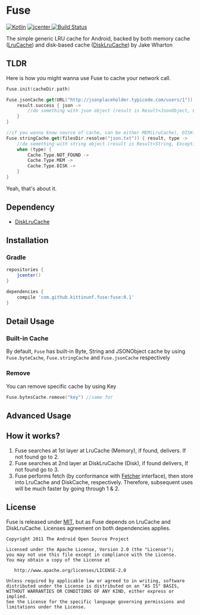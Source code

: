 # Fuse

[ ![Kotlin](https://img.shields.io/badge/Kotlin-1.0.2-blue.svg)](http://kotlinlang.org) [ ![jcenter](https://api.bintray.com/packages/kittinunf/maven/Fuse/images/download.svg) ](https://bintray.com/kittinunf/maven/Fuse/_latestVersion) [![Build Status](https://travis-ci.org/kittinunf/Fuse.svg?branch=master)](https://travis-ci.org/kittinunf/Fuse)


The simple generic LRU cache for Android, backed by both memory cache ([LruCache](http://developer.android.com/reference/android/util/LruCache.html)) and disk-based cache ([DiskLruCache](https://github.com/JakeWharton/DiskLruCache)) by Jake Wharton 

## TLDR 

Here is how you might wanna use Fuse to cache your network call.

```Kotlin
Fuse.init(cacheDir.path)

Fuse.jsonCache.get(URL("http://jsonplaceholder.typicode.com/users/1")) { result ->
    result.success { json ->
        //do something with json object (result is Result<JsonObject, Exception>)
    }
}

//if you wanna know source of cache, can be either MEM(LruCache), DISK(DiskLruCache), NOT_FOUND(newly fetched)
Fuse.stringCache.get(filesDir.resolve("json.txt")) { result, type ->
    //do something with string object (result is Result<String, Exception>)
    when (type) {
        Cache.Type.NOT_FOUND -> 
        Cache.Type.MEM -> 
        Cache.Type.DISK -> 
    }
}
```

Yeah, that's about it.

## Dependency

* [DiskLruCache](https://github.com/JakeWharton/DiskLruCache)

## Installation

### Gradle

```Groovy
repositories {
    jcenter()
}
```

```Groovy
dependencies {
    compile 'com.github.kittinunf.fuse:fuse:0.1'
}
```

## Detail Usage

### Built-in Cache

By default, `Fuse` has built-in Byte, String and JSONObject cache by using `Fuse.byteCache`, `Fuse.stringCache` and `Fuse.jsonCache` respectively

### Remove

You can remove specific cache by using Key

```Kotlin
Fuse.bytesCache.remove("key") //same for
```

## Advanced Usage

## How it works?

1. Fuse searches at 1st layer at LruCache (Memory), if found, delivers. If not found go to 2.
2. Fuse searches at 2nd layer at DiskLruCache (Disk), if found delivers, If not found go to 3.
3. Fuse performs fetch (by conformance with [Fetcher](https://github.com/kittinunf/Fuse/blob/master/fuse/src/main/kotlin/com/github/kittinunf/fuse/core/fetch/Fetcher.kt) interface), then store into LruCache and DiskCache, respectively. Therefore, subsequent uses will be much faster by going through 1 & 2. 

## License

Fuse is released under [MIT](https://opensource.org/licenses/MIT), but as Fuse depends on LruCache and DiskLruCache. Licenses agreement on both dependencies applies.

```
Copyright 2011 The Android Open Source Project

Licensed under the Apache License, Version 2.0 (the "License");
you may not use this file except in compliance with the License.
You may obtain a copy of the License at

   http://www.apache.org/licenses/LICENSE-2.0

Unless required by applicable law or agreed to in writing, software
distributed under the License is distributed on an "AS IS" BASIS,
WITHOUT WARRANTIES OR CONDITIONS OF ANY KIND, either express or implied.
See the License for the specific language governing permissions and
limitations under the License.
```


